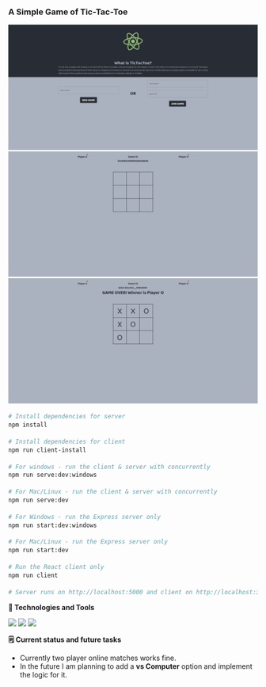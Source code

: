 ### A Simple Game of Tic-Tac-Toe
![Landing Page](./screenshots/screenshot1.png)
![Game Screen](./screenshots/screenshot2.png)
![Game Over Screen](./screenshots/screenshot3.png)

```bash
# Install dependencies for server
npm install

# Install dependencies for client
npm run client-install

# For windows - run the client & server with concurrently
npm run serve:dev:windows

# For Mac/Linux - run the client & server with concurrently
npm run serve:dev

# For Windows - run the Express server only
npm run start:dev:windows

# For Mac/Linux - run the Express server only
npm run start:dev

# Run the React client only
npm run client

# Server runs on http://localhost:5000 and client on http://localhost:3000
```

**:wrench: Technologies and Tools**

![](https://img.shields.io/badge/Code-Node_JS-informational?style=flat&logo=nodedotjs&logoColor=white&color=2bbc8a) ![](https://img.shields.io/badge/Code-Socket.io-informational?style=flat&logo=socketdotio&logoColor=white&color=2bbc8a) ![](https://img.shields.io/badge/Code-React-informational?style=flat&logo=react&logoColor=white&color=2bbc8a)

**:spiral_notepad: Current status and future tasks**

- Currently two player online matches works fine.
- In the future I am planning to add a **vs Computer** option and implement the logic for it.